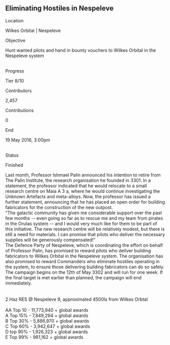 ## Eliminating Hostiles in Nespeleve

Location

Wilkes Orbital \| Nespeleve

Objective

Hunt wanted pilots and hand in bounty vouchers to Wilkes Orbital in the
Nespeleve system

\
Progress

Tier 8/10

Contributors

2,457

Contributions

0

End

19 May 2016, 3:00pm

\
Status

Finished

Last month, Professor Ishmael Palin announced his intention to retire
from The Palin Institute, the research organisation he founded in 3301.
In a statement, the professor indicated that he would relocate to a
small research centre on Maia A 3 a, where he would continue
investigating the Unknown Artefacts and meta-alloys. Now, the professor
has issued a further statement, announcing that he has placed an open
order for building fabricators for the construction of the new outpost.\
"The galactic community has given me considerable support over the past
few months -- even going so far as to rescue me and my team from pirates
in the Orulas system -- and I would very much like for them to be part
of this initiative. The new research centre will be relatively modest,
but there is still a need for materials. I can promise that pilots who
deliver the necessary supplies will be generously compensated!"\
The Defence Party of Nespeleve, which is coordinating the effort on
behalf of Professor Palin, has promised to reward pilots who deliver
building fabricators to Wilkes Orbital in the Nespeleve system. The
organisation has also promised to reward Commanders who eliminate
hostiles operating in the system, to ensure those delivering building
fabricators can do so safely.\
The campaign begins on the 12th of May 3302 and will run for one week.
If the final target is met earlier than planned, the campaign will end
immediately.\
\
\
2 Haz RES @ Nespeleve 9, approximated 4500ls from Wilkes Orbtal\
\
AA Top 10 - 11,773,940 + global awards\
A Top 15% - 7,849,294 + global awards\
B Top 30% - 5,886,970 + global awards\
C Top 60% - 3,942,647 + global awards\
D top 90% - 1,926,323 + global awards\
E Top 99% - 981,162 + global awards
